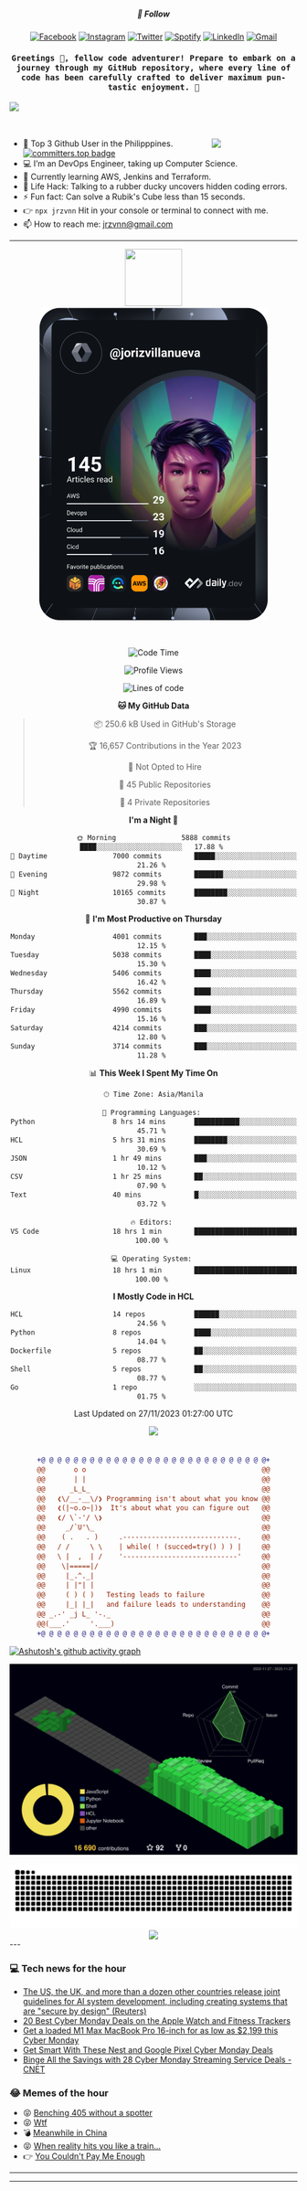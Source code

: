 <h5 align="center">💬 Follow</h5>
<div align="center">

[![Facebook](https://img.shields.io/badge/Facebook-%231877F2.svg?style=for-the-badge&logo=Facebook&logoColor=white)](https://www.facebook.com/Horisyo/)
[![Instagram](https://img.shields.io/badge/Instagram-%23E4405F.svg?style=for-the-badge&logo=Instagram&logoColor=white)](https://www.instagram.com/jrzvnn_/)
[![Twitter](https://img.shields.io/badge/Twitter-%231DA1F2.svg?style=for-the-badge&logo=Twitter&logoColor=white)](https://twitter.com/jrz_studies)
[![Spotify](https://img.shields.io/badge/Spotify-%231ED760.svg?style=for-the-badge&logo=Spotify&logoColor=white)](https://open.spotify.com/user/217td4qrc6mzqjodfalmzjpdi?si=b93099b9078c4ccb)
[![LinkedIn](https://img.shields.io/badge/LinkedIn-%230077B5.svg?style=for-the-badge&logo=LinkedIn&logoColor=white)](https://www.linkedin.com/in/jrz-vnn/)
[![Gmail](https://img.shields.io/badge/Gmail-D14836?style=for-the-badge&logo=gmail&logoColor=white)](mailto:jrzvnn@gmail.com)

</div>
<h4 align="center"><samp>Greetings 👋, fellow code adventurer! Prepare to embark on a journey through my GitHub repository, where every line of code has been carefully crafted to deliver maximum pun-tastic enjoyment. 🚀 </samp></h4>

<!--horizontal divider(gradiant)-->
<img src="https://user-images.githubusercontent.com/73097560/115834477-dbab4500-a447-11eb-908a-139a6edaec5c.gif">

&nbsp; 

<img align='right' src='https://github.com/Rishit-dagli/Rishit-dagli/blob/master/images/octocat-anime.gif' width='150"'>

- 🚀 Top 3 Github User in the Philipppines. [![committers.top badge](https://user-badge.committers.top/philippines/jrzvnn.svg)](https://user-badge.committers.top/philippines/USERNAME)
- 💻 I’m an DevOps Engineer, taking up Computer Science.
- 🤖 Currently learning AWS, Jenkins and Terraform.
- 🎯 Life Hack: Talking to a rubber ducky uncovers hidden coding errors.
- ⚡ Fun fact: Can solve a Rubik's Cube less than 15 seconds.
- 👉 `npx jrzvnn` Hit in your console or terminal to connect with me.
- 📫 How to reach me: jrzvnn@gmail.com

---

<!--🖼️OCTOCAT-->
<p align="center">

<img src="https://media.giphy.com/media/IP7sarl7C5lSFCw9rG/giphy.gif"  width="100px" height="100px">
<br />
<a href="https://app.daily.dev/jorizvillanueva"><img src="https://github.com/jrzvnn/jrzvnn/blob/main/devcard.svg" width="400" alt="Joriz Dev Card"/></a>
</p>

<br />
<div align="center">

<!--START_SECTION:waka-->
![Code Time](http://img.shields.io/badge/Code%20Time-213%20hrs%2032%20mins-blue)

![Profile Views](http://img.shields.io/badge/Profile%20Views-390-blue)

![Lines of code](https://img.shields.io/badge/From%20Hello%20World%20I%27ve%20Written-1.4%20million%20lines%20of%20code-blue)

**🐱 My GitHub Data** 

> 📦 250.6 kB Used in GitHub's Storage 
 > 
> 🏆 16,657 Contributions in the Year 2023
 > 
> 🚫 Not Opted to Hire
 > 
> 📜 45 Public Repositories 
 > 
> 🔑 4 Private Repositories 
 > 
**I'm a Night 🦉** 

```text
🌞 Morning                5888 commits        ████░░░░░░░░░░░░░░░░░░░░░   17.88 % 
🌆 Daytime                7000 commits        █████░░░░░░░░░░░░░░░░░░░░   21.26 % 
🌃 Evening                9872 commits        ███████░░░░░░░░░░░░░░░░░░   29.98 % 
🌙 Night                  10165 commits       ████████░░░░░░░░░░░░░░░░░   30.87 % 
```
📅 **I'm Most Productive on Thursday** 

```text
Monday                   4001 commits        ███░░░░░░░░░░░░░░░░░░░░░░   12.15 % 
Tuesday                  5038 commits        ████░░░░░░░░░░░░░░░░░░░░░   15.30 % 
Wednesday                5406 commits        ████░░░░░░░░░░░░░░░░░░░░░   16.42 % 
Thursday                 5562 commits        ████░░░░░░░░░░░░░░░░░░░░░   16.89 % 
Friday                   4990 commits        ████░░░░░░░░░░░░░░░░░░░░░   15.16 % 
Saturday                 4214 commits        ███░░░░░░░░░░░░░░░░░░░░░░   12.80 % 
Sunday                   3714 commits        ███░░░░░░░░░░░░░░░░░░░░░░   11.28 % 
```


📊 **This Week I Spent My Time On** 

```text
🕑︎ Time Zone: Asia/Manila

💬 Programming Languages: 
Python                   8 hrs 14 mins       ███████████░░░░░░░░░░░░░░   45.71 % 
HCL                      5 hrs 31 mins       ████████░░░░░░░░░░░░░░░░░   30.69 % 
JSON                     1 hr 49 mins        ███░░░░░░░░░░░░░░░░░░░░░░   10.12 % 
CSV                      1 hr 25 mins        ██░░░░░░░░░░░░░░░░░░░░░░░   07.90 % 
Text                     40 mins             █░░░░░░░░░░░░░░░░░░░░░░░░   03.72 % 

🔥 Editors: 
VS Code                  18 hrs 1 min        █████████████████████████   100.00 % 

💻 Operating System: 
Linux                    18 hrs 1 min        █████████████████████████   100.00 % 
```

**I Mostly Code in HCL** 

```text
HCL                      14 repos            ██████░░░░░░░░░░░░░░░░░░░   24.56 % 
Python                   8 repos             ████░░░░░░░░░░░░░░░░░░░░░   14.04 % 
Dockerfile               5 repos             ██░░░░░░░░░░░░░░░░░░░░░░░   08.77 % 
Shell                    5 repos             ██░░░░░░░░░░░░░░░░░░░░░░░   08.77 % 
Go                       1 repo              ░░░░░░░░░░░░░░░░░░░░░░░░░   01.75 % 
```




 Last Updated on 27/11/2023 01:27:00 UTC
<!--END_SECTION:waka-->

<img src="https://wakatime.com/share/@jrzvnn/70a4618c-7cd9-4016-b7b9-eabe75c837ee.svg">

<br />
<br />

```diff
+@ @ @ @ @ @ @ @ @ @ @ @ @ @ @ @ @ @ @ @ @ @ @ @ @ @ @ @+
@@       o o                                           @@
@@       | |                                           @@
@@      _L_L_                                          @@
@@   ❮\/__-__\/❯ Programming isn't about what you know @@
@@   ❮(|~o.o~|)❯  It's about what you can figure out   @@
@@   ❮/ \`-'/ \❯                                       @@
@@     _/`U'\_                                         @@
@@    ( .   . )     .----------------------------.     @@
@@   / /     \ \    | while( ! (succed=try() ) ) |     @@
@@   \ |  ,  | /    '----------------------------'     @@
@@    \|=====|/                                        @@
@@     |_.^._|                                         @@
@@     | |"| |                                         @@
@@     ( ) ( )   Testing leads to failure              @@
@@     |_| |_|   and failure leads to understanding    @@
@@ _.-' _j L_ '-._                                     @@
@@(___.'     '.___)                                    @@
+@ @ @ @ @ @ @ @ @ @ @ @ @ @ @ @ @ @ @ @ @ @ @ @ @ @ @ @+

```

</div>




[![Ashutosh's github activity graph](https://github-readme-activity-graph.vercel.app/graph?username=jrzvnn&theme=github-compact)](https://github.com/ashutosh00710/github-readme-activity-graph)


![svg](profile-3d-contrib/profile-night-green.svg)

<div align="center">
<img src="https://github.com/jrzvnn/jrzvnn/blob/output/github-snake-dark.svg">
</div>

<div align=center>
<img align=center src=https://metrics.lecoq.io/jrzvnn?template=classic&isocalendar=1&languages=1&achievements=1&base=header%2C%20activity%2C%20community%2C%20repositories%2C%20metadata&base.indepth=false&base.hireable=false&base.skip=false&isocalendar=false&isocalendar.duration=full-year&languages=false&languages.limit=8&languages.threshold=0%25&languages.other=false&languages.colors=github&languages.sections=most-used&languages.indepth=false&languages.analysis.timeout=15&languages.analysis.timeout.repositories=7.5&languages.categories=markup%2C%20programming&languages.recent.categories=markup%2C%20programming&languages.recent.load=300&languages.recent.days=14&achievements=false&achievements.threshold=C&achievements.secrets=true&achievements.display=detailed&achievements.limit=0&config.timezone=Asia%2FManila)
</div>
<div align="left">
---

### 💻 Tech news for the hour

<!-- TECH:START -->
 - [The US, the UK, and more than a dozen other countries release joint guidelines for AI system development, including creating systems that are &quot;secure by design&quot; &lpar;Reuters&rpar;](http://www.techmeme.com/231127/p1#a231127p1)
 - [20 Best Cyber Monday Deals on the Apple Watch and Fitness Trackers](https://www.wired.com/story/best-cyber-monday-smartwatch-fitness-tracker-deals-2023/)
 - [Get a loaded M1 Max MacBook Pro 16-inch for as low as $2,199 this Cyber Monday](https://appleinsider.com/articles/23/11/27/get-a-loaded-m1-max-macbook-pro-16-inch-for-as-low-as-2199-this-cyber-monday?utm_medium=rss)
 - [Get Smart With These Nest and Google Pixel Cyber Monday Deals](https://www.wired.com/story/cyber-monday-google-pixel-deals-nest-deals-2023/)
 - [Binge All the Savings with 28 Cyber Monday Streaming Service Deals     - CNET](https://www.cnet.com/deals/best-black-friday-streaming-service-deals-2023/#ftag=CAD590a51e)<!-- TECH:END -->

### 😂 Memes of the hour

<!-- MEMES:START -->
 - 😝 [Benching 405 without a spotter](http://9gag.com/gag/ap9Mp7D)
 - 😝 [Wtf](http://9gag.com/gag/aWGXqOZ)
 - 💣 [Meanwhile in China](http://9gag.com/gag/axorVeW)
 - 😝 [When reality hits you like a train...](http://9gag.com/gag/a9qGrPm)
 - 👉 [You Couldn&#39;t Pay Me Enough](http://9gag.com/gag/aL1E83A)<!-- MEMES:END -->

---

---
